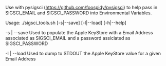 Use with pysigsci (https://github.com/foospidy/pysigsci) to help pass in SIGSCI_EMAIL and SIGSCI_PASSWORD into Environmental Variables.

Usage: ./sigsci_tools.sh [-s|--save] [-l|--load] [-h|--help]

-s | --save Used to populate the Apple KeyStore with a Email Address associated as SIGSCI_EMAIL and a password assiciated as SIGSCI_PASSWORD

-l | --load Used to dump to STDOUT the Apple KeyStore value for a given Email Address




